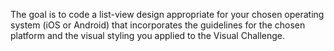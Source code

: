 The goal is to code a list-view design appropriate for your chosen operating system (iOS or Android) 
that incorporates the guidelines for the chosen platform and the visual styling you applied to the Visual Challenge.
